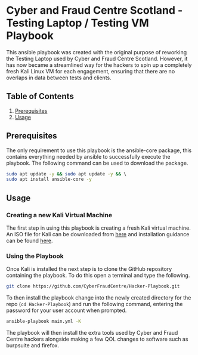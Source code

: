 # Cyber and Fraud Centre Scotland - Testing Laptop / Testing VM Playbook

This ansible playbook was created with the original purpose of reworking the
Testing Laptop used by Cyber and Fraud Centre Scotland. However, it has now became
a streamlined way for the hackers to spin up a completely fresh Kali Linux VM for
each engagement, ensuring that there are no overlaps in data between tests and clients.

## Table of Contents

1. [Prerequisites](#prerequisites)
1. [Usage](#usage)

## Prerequisites

The only requirement to use this playbook is the ansible-core package, this contains
everything needed by ansible to successfully execute the playbook. The following
command can be used to download the package.

```bash
sudo apt update -y && sudo apt update -y && \ 
sudo apt install ansible-core -y
```

## Usage

### Creating a new Kali Virtual Machine

The first step in using this playbook is creating a fresh Kali virtual machine.
An ISO file for Kali can be downloaded from [here](https://www.kali.org/get-kali/#kali-installer-images)
and installation guidance can be found [here](https://www.kali.org/docs/installation/hard-disk-install/).

### Using the Playbook

Once Kali is installed the next step is to clone the GitHub repository containing
the playbook. To do this open a terminal and type the following.

```bash
git clone https://github.com/CyberFraudCentre/Hacker-Playbook.git
```

To then install the playbook change into the newly created directory for the repo
(`cd Hacker-Playbook`) and run the following command, entering the password for
your user account when prompted.

```bash
ansible-playbook main.yml -K
```

The playbook will then install the extra tools used by Cyber and Fraud Centre hackers
alongside making a few QOL changes to software such as burpsuite and firefox.


